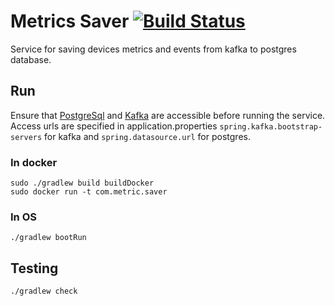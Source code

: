 # Metrics Saver [![Build Status](https://travis-ci.org/comtihon/metric_saver.svg?branch=master)](https://travis-ci.org/comtihon/metric_saver)
Service for saving devices metrics and events from kafka to postgres database.

## Run
Ensure that [PostgreSql](https://www.postgresql.org/) and [Kafka](https://kafka.apache.org/) 
are accessible before running the service.  
Access urls are specified in application.properties `spring.kafka.bootstrap-servers` 
for kafka and `spring.datasource.url` for postgres.

### In docker

    sudo ./gradlew build buildDocker
    sudo docker run -t com.metric.saver

### In OS

    ./gradlew bootRun
    
## Testing
    
    ./gradlew check